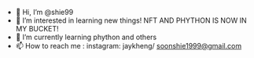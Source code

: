- 👋 Hi, I’m @shie99
- 👀 I’m interested in learning new things! NFT AND PHYTHON IS NOW IN MY BUCKET! 
- 🌱 I’m currently learning phython and others 
- 📫 How to reach me : instagram: jaykheng/ soonshie1999@gmail.com

<!---
shie99/shie99 is a ✨ special ✨ repository because its `README.md` (this file) appears on your GitHub profile.
You can click the Preview link to take a look at your changes.
--->
